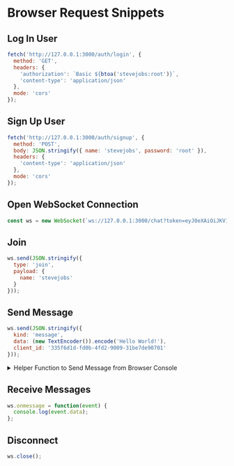 # Browser Request Snippets

## Log In User

```javascript
fetch('http://127.0.0.1:3000/auth/login', {
  method: 'GET',
  headers: {
    'authorization': `Basic ${btoa('stevejobs:root')}`,
    'content-type': 'application/json'
  },
  mode: 'cors'
});
```

## Sign Up User

```javascript
fetch('http://127.0.0.1:3000/auth/signup', {
  method: 'POST',
  body: JSON.stringify({ name: 'stevejobs', password: 'root' }),
  headers: {
    'content-type': 'application/json'
  },
  mode: 'cors'
});
```

## Open WebSocket Connection

```javascript
const ws = new WebSocket(`ws://127.0.0.1:3000/chat?token=eyJ0eXAiOiJKV1QiLCJhbGciOiJIUzI1NiJ9.eyJ1c2VyX2lkIjoiZjlhYjU3ODEtYTJkNC00ZWY4LWIwMWEtYjhjZjI1MGFiMzg0IiwiZXhwIjoxNjA4MTMyMTc4MjYxfQ.Tre0-f_NOrx1I6RgzahiSVMUwVDHTlq2XKRTMmFCL8M`);
```

## Join

```javascript
ws.send(JSON.stringify({
  type: 'join',
  payload: {
    name: 'stevejobs'
  }
}));
```

## Send Message

```javascript
ws.send(JSON.stringify({
  kind: 'message',
  data: (new TextEncoder()).encode('Hello World!'),
  client_id: '335f6d1d-fd0b-4fd2-9009-31be7de90701'
}));
```

<details>
  <summary>Helper Function to Send Message from Browser Console</summary>

```js
function sendMessage(receiver, text) {
  ws.send(JSON.stringify({
    kind: 'message',
    data: (new TextEncoder()).encode(text),
    receiver_id: receiver
  }))
}
```
</details>

## Receive Messages

```javascript
ws.onmessage = function(event) {
  console.log(event.data);
};
```

## Disconnect

```javascript
ws.close();
```
